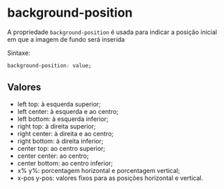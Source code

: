 # background-position

A propriedade `background-position` é usada para indicar a posição inicial em que a imagem de fundo será inserida

Sintaxe:

```css
background-position: value;
```

## Valores

* left top: à esquerda superior;
* left center: à esquerda e ao centro;
* left bottom: à esquerda inferior;
* right top: à direita superior;
* right center: à direita e ao centro;
* right bottom: à direita inferior;
* center top: ao centro superior;
* center center: ao centro;
* center bottom: ao centro inferior;
* x% y%: porcentagem horizontal e porcentagem vertical;
* x-pos y-pos: valores fixos para as posições horizontal e vertical.
